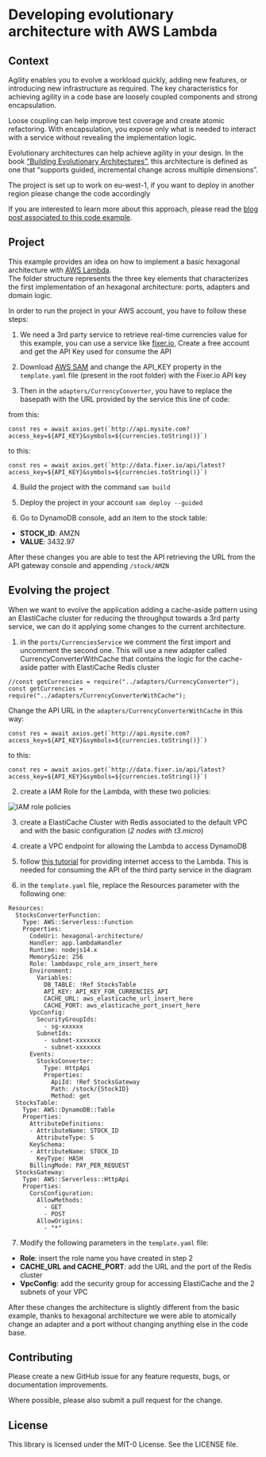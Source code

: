 # Developing evolutionary architecture with AWS Lambda

## Context
Agility enables you to evolve a workload quickly, adding new features, or introducing new infrastructure as required. The key characteristics for achieving agility in a code base are loosely coupled components and strong encapsulation.

Loose coupling can help improve test coverage and create atomic refactoring. With encapsulation, you expose only what is needed to interact with a service without revealing the implementation logic.

Evolutionary architectures can help achieve agility in your design. In the book [“Building Evolutionary Architectures”](https://learning.oreilly.com/library/view/building-evolutionary-architectures/9781491986356/), this architecture is defined as one that “supports guided, incremental change across multiple dimensions”.

The project is set up to work on eu-west-1, if you want to deploy in another region please change the code accordingly

If you are interested to learn more about this approach, please read the [blog post associated to this code example](https://aws.amazon.com/blogs/compute/developing-evolutionary-architecture-with-aws-lambda).

## Project
This example provides an idea on how to implement a basic hexagonal architecture with [AWS Lambda](https://aws.amazon.com/lambda/).    
The folder structure represents the three key elements that characterizes the first implementation of an hexagonal architecture: ports, adapters and domain logic.

In order to run the project in your AWS account, you have to follow these steps:

1. We need a 3rd party service to retrieve real-time currencies value for this example, you can use a service like [fixer.io](https://fixer.io/), Create a free account and get the API Key used for consume the API

2. Download [AWS SAM](https://aws.amazon.com/serverless/sam/) and change the API_KEY property in the ```template.yaml``` file (present in the root folder) with the Fixer.io API key

3. Then in the ```adapters/CurrencyConverter```, you have to replace the basepath with the URL provided by the service this line of code:

from this:
```
const res = await axios.get(`http://api.mysite.com?access_key=${API_KEY}&symbols=${currencies.toString()}`)
```

to this:
```
const res = await axios.get(`http://data.fixer.io/api/latest?access_key=${API_KEY}&symbols=${currencies.toString()}`)
```

4. Build the project with the command ```sam build```

5. Deploy the project in your account ```sam deploy --guided```

6. Go to DynamoDB console, add an item to the stock table:

- __STOCK_ID__: AMZN
- __VALUE__: 3432.97

After these changes you are able to test the API retrieving the URL from the API gateway console and appending ```/stock/AMZN```

## Evolving the project

When we want to evolve the application adding a cache-aside pattern using an ElastiCache cluster for reducing the throughput towards a 3rd party service, we can do it applying some changes to the current architecture.    


1. in the ```ports/CurrenciesService``` we comment the first import and uncomment the second one. This will use a new adapter called CurrencyConverterWithCache that contains the logic for the cache-aside patter with ElastiCache Redis cluster

```
//const getCurrencies = require("../adapters/CurrencyConverter");
const getCurrencies = require("../adapters/CurrencyConverterWithCache");
```
Change the API URL in the ```adapters/CurrencyConverterWithCache``` in this way:

```
const res = await axios.get(`http://api.mysite.com?access_key=${API_KEY}&symbols=${currencies.toString()}`)
```

to this:
```
const res = await axios.get(`http://data.fixer.io/api/latest?access_key=${API_KEY}&symbols=${currencies.toString()}`)
```

2. create a IAM Role for the Lambda, with these two policies:

![IAM role policies](./policies.png)

3. create a ElastiCache Cluster with Redis associated to the default VPC and with the basic configuration (_2 nodes with t3.micro_)

4. create a VPC endpoint for allowing the Lambda to access DynamoDB

5. follow [this tutorial](https://aws.amazon.com/premiumsupport/knowledge-center/internet-access-lambda-function/) for providing internet access to the Lambda. This is needed for consuming the API of the third party service in the diagram

6. in the ```template.yaml``` file, replace the Resources parameter with the following one:

```
Resources:
  StocksConverterFunction:
    Type: AWS::Serverless::Function
    Properties:
      CodeUri: hexagonal-architecture/
      Handler: app.lambdaHandler
      Runtime: nodejs14.x
      MemorySize: 256
      Role: lambdavpc_role_arn_insert_here
      Environment:
        Variables:
          DB_TABLE: !Ref StocksTable
          API_KEY: API_KEY_FOR_CURRENCIES_API
          CACHE_URL: aws_elasticache_url_insert_here
          CACHE_PORT: aws_elasticache_port_insert_here
      VpcConfig:
        SecurityGroupIds:
          - sg-xxxxxx
        SubnetIds:
          - subnet-xxxxxxx
          - subnet-xxxxxxx
      Events:
        StocksConverter:
          Type: HttpApi 
          Properties:
            ApiId: !Ref StocksGateway
            Path: /stock/{StockID}
            Method: get
  StocksTable:
    Type: AWS::DynamoDB::Table
    Properties:
      AttributeDefinitions:
      - AttributeName: STOCK_ID
        AttributeType: S
      KeySchema:
      - AttributeName: STOCK_ID
        KeyType: HASH
      BillingMode: PAY_PER_REQUEST
  StocksGateway:
    Type: AWS::Serverless::HttpApi
    Properties:
      CorsConfiguration:
        AllowMethods:
          - GET
          - POST
        AllowOrigins:
          - "*"
```

7. Modify the following parameters in the ```template.yaml``` file:

- __Role__: insert the role name you have created in step 2
- __CACHE_URL and CACHE_PORT__: add the URL and the port of the Redis cluster
- __VpcConfig__: add the security group for accessing ElastiCache and the 2 subnets of your VPC

After these changes the architecture is slightly different from the basic example, thanks to hexagonal architecture we were able to atomically change an adapter and a port without changing anything else in the code base.

## Contributing

Please create a new GitHub issue for any feature requests, bugs, or documentation improvements.

Where possible, please also submit a pull request for the change.

## License

This library is licensed under the MIT-0 License. See the LICENSE file.
